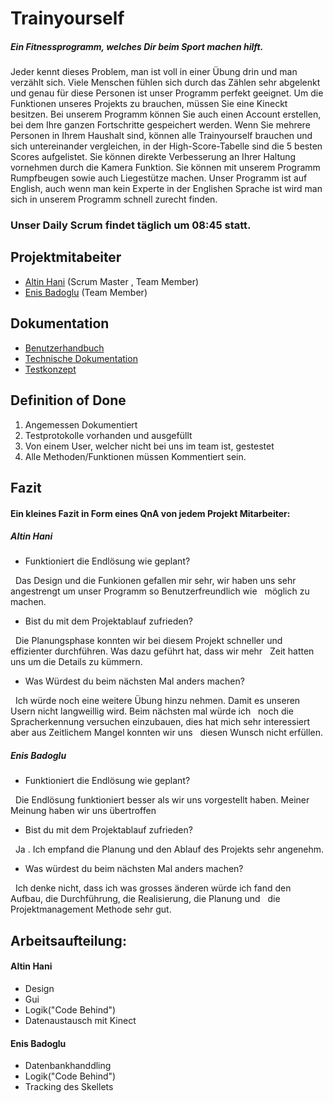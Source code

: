 # Trainyourself
##### Ein Fitnessprogramm, welches Dir beim Sport machen hilft.                                                                         
Jeder kennt dieses Problem, man ist voll in einer Übung drin und man verzählt sich. Viele Menschen fühlen sich durch das Zählen sehr abgelenkt und genau für diese Personen ist unser Programm perfekt geeignet. Um die Funktionen unseres Projekts zu brauchen, müssen Sie eine Kineckt besitzen. Bei unserem Programm können Sie auch einen Account erstellen, bei dem Ihre ganzen Fortschritte gespeichert werden. Wenn Sie mehrere Personen in Ihrem Haushalt sind, können alle Trainyourself brauchen und sich untereinander vergleichen, in der High-Score-Tabelle sind die 5 besten Scores aufgelistet. Sie können direkte Verbesserung an Ihrer Haltung vornehmen durch die Kamera Funktion. Sie können mit unserem Programm Rumpfbeugen sowie auch Liegestütze machen. Unser Programm ist auf English, auch wenn man kein Experte in der Englishen Sprache ist wird man sich in unserem Programm schnell zurecht finden. 


### Unser Daily Scrum findet täglich um 08:45 statt.

## Projektmitabeiter

* [Altin Hani](https://github.com/xahanix) (Scrum Master , Team Member)
* [Enis Badoglu](https://github.com/badogluEnis) (Team Member)

## Dokumentation

* [Benutzerhandbuch](docs/usermanual.md)
* [Technische Dokumentation](docs/technical.md)
* [Testkonzept](docs/testing.md)

## Definition of Done

1. Angemessen Dokumentiert
2. Testprotokolle vorhanden und ausgefüllt
3. Von einem User, welcher nicht bei uns im team ist, gestestet
4. Alle Methoden/Funktionen müssen Kommentiert sein.



## Fazit

#### Ein kleines Fazit in Form eines QnA von jedem Projekt Mitarbeiter:

##### Altin Hani

* Funktioniert die Endlösung wie geplant?

&nbsp;&nbsp;Das Design und die Funkionen gefallen mir sehr, wir haben uns sehr angestrengt um unser Programm so Benutzerfreundlich wie &nbsp;&nbsp;möglich zu machen. 
 
 * Bist du mit dem Projektablauf zufrieden?
 
&nbsp;&nbsp;Die Planungsphase konnten wir bei diesem Projekt schneller und effizienter durchführen. Was dazu geführt hat, dass wir mehr &nbsp;&nbsp;Zeit hatten uns um die Details zu kümmern. 
 
 * Was Würdest du beim nächsten Mal anders machen?

&nbsp;&nbsp;Ich würde noch eine weitere Übung hinzu nehmen. Damit es unseren Usern nicht langweillig wird. Beim nächsten mal würde ich &nbsp;&nbsp;noch die Spracherkennung versuchen einzubauen, dies hat mich sehr interessiert aber aus Zeitlichem Mangel konnten wir uns &nbsp;&nbsp;diesen Wunsch nicht erfüllen.
 
##### Enis Badoglu

* Funktioniert die Endlösung wie geplant?

&nbsp;&nbsp;Die Endlösung funktioniert besser als wir uns vorgestellt haben. Meiner Meinung haben wir uns übertroffen

* Bist du mit dem Projektablauf zufrieden?

&nbsp;&nbsp;Ja . Ich empfand die Planung und den Ablauf des Projekts sehr angenehm.

* Was würdest du beim nächsten Mal anders machen?

&nbsp;&nbsp;Ich denke nicht, dass ich was grosses änderen würde ich fand den Aufbau, die Durchführung, die Realisierung, die Planung und &nbsp;&nbsp;die Projektmanagement Methode sehr gut.

## Arbeitsaufteilung:
#### Altin Hani



* Design
* Gui
* Logik("Code Behind")
* Datenaustausch mit Kinect 

#### Enis Badoglu

* Datenbankhanddling 
* Logik("Code Behind")
* Tracking des Skellets
